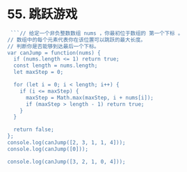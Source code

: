 # 55. 跳跃游戏

```js
 ```// 给定一个非负整数数组 nums ，你最初位于数组的 第一个下标 。
// 数组中的每个元素代表你在该位置可以跳跃的最大长度。
// 判断你是否能够到达最后一个下标。
var canJump = function(nums) {
  if (nums.length <= 1) return true;
  const length = nums.length;
  let maxStep = 0;

  for (let i = 0; i < length; i++) {
    if (i <= maxStep) {
      maxStep = Math.max(maxStep, i + nums[i]);
      if (maxStep > length - 1) return true;
    }
  }

  return false;
};
console.log(canJump([2, 3, 1, 1, 4]));
console.log(canJump([0]));

console.log(canJump([3, 2, 1, 0, 4]));
